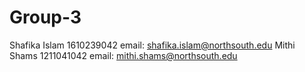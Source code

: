 # Group-3
Shafika Islam 1610239042 email: shafika.islam@northsouth.edu
Mithi Shams   1211041042 email: mithi.shams@northsouth.edu

